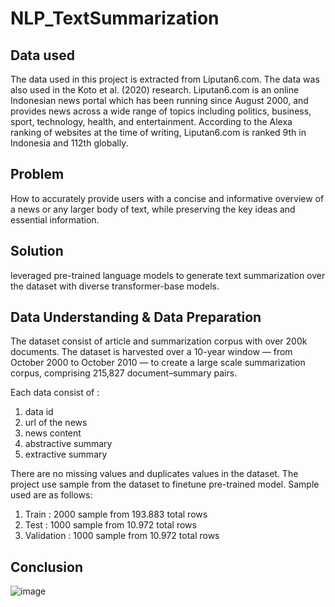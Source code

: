 # NLP_TextSummarization

## Data used
The data used in this project is extracted from Liputan6.com. The data was also used  in the Koto et al. (2020) research. Liputan6.com is an online Indonesian news portal which has been running since August 2000, and provides news across a wide range of topics including politics, business, sport, technology, health, and entertainment. According to the Alexa ranking of websites at the time of writing, Liputan6.com is ranked 9th in Indonesia and 112th globally.

## Problem
How to accurately provide users with a concise and informative overview of a news or any larger body of text, while preserving the key ideas and essential information.

## Solution
leveraged pre-trained language models to generate text summarization over the dataset with  diverse transformer-base models.

## Data Understanding & Data Preparation
The dataset consist of article and summarization corpus with over 200k documents. The dataset is harvested over a 10-year window — from October 2000 to October 2010 — to create a large scale summarization corpus, comprising 215,827 document–summary pairs.

Each data consist of :
1. data id
2. url of the news
3. news content
4. abstractive summary
5. extractive summary

There are no missing values and duplicates values in the dataset. The project use sample from the dataset to finetune pre-trained model.
Sample used are as follows:
1. Train : 2000 sample from 193.883 total rows
2. Test  : 1000 sample from 10.972 total rows
3. Validation : 1000 sample from 10.972 total rows

## Conclusion
![image](https://github.com/user-attachments/assets/ef673a71-9ca5-4da8-9148-4e80810143ed)

